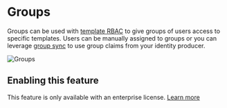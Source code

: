 # Groups

Groups can be used with [template RBAC](./rbac.md) to give groups of users access to specific templates. Users can be manually assigned to groups or you can leverage [group sync](./auth.md#group-sync-enterprise) to use group claims from your identity producer.

![Groups](../images/groups.png)

## Enabling this feature

This feature is only available with an enterprise license. [Learn more](../enterprise.md)
